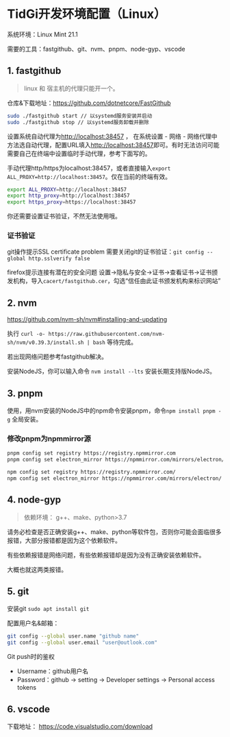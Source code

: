 <!-- Exported from TiddlyWiki at 01:33, 18th July 2023 -->

# TidGi开发环境配置（Linux）

系统环境：Linux Mint 21.1

需要的工具：fastgithub、git、nvm、pnpm、node-gyp、vscode

## 1. fastgithub

> linux 和 宿主机的代理只能开一个。

仓库&下载地址：<https://github.com/dotnetcore/FastGithub>

```sh
sudo ./fastgithub start // 以systemd服务安装并启动
sudo ./fastgithub stop // 以systemd服务卸载并删除
```

设置系统自动代理为<http://localhost:38457> ， 在系统设置 - 网络 - 网络代理中方法选自动代理，配置URL填入<http://localhost:38457>即可。有时无法访问可能需要自己在终端中设置临时手动代理，参考下面写的。

手动代理http/https为localhost:38457，或者直接输入`export ALL_PROXY=http://localhost:38457`。仅在当前的终端有效。

```sh
export ALL_PROXY=http://localhost:38457
export http_proxy=http://localhost:38457
export https_proxy=https://localhost:38457
```

你还需要设置证书验证，不然无法使用哦。

### 证书验证

git操作提示SSL certificate problem
需要关闭git的证书验证：`git config --global http.sslverify false`

firefox提示连接有潜在的安全问题
设置->隐私与安全->证书->查看证书->证书颁发机构，导入`cacert/fastgithub.cer`，勾选“信任由此证书颁发机构来标识网站”

## 2. nvm

<https://github.com/nvm-sh/nvm#installing-and-updating>

执行 `curl -o- https://raw.githubusercontent.com/nvm-sh/nvm/v0.39.3/install.sh | bash` 等待完成。

若出现网络问题参考fastgithub解决。

安装NodeJS，你可以输入命令 `nvm install --lts` 安装长期支持版NodeJS。

## 3. pnpm

使用，用nvm安装的NodeJS中的npm命令安装pnpm，命令`npm install pnpm -g` 全局安装。

### 修改pnpm为npmmirror源

```sh
pnpm config set registry https://registry.npmmirror.com
pnpm config set electron_mirror https://npmmirror.com/mirrors/electron/

npm config set registry https://registry.npmmirror.com/
npm config set electron_mirror https://npmmirror.com/mirrors/electron/
```

## 4. node-gyp

> 依赖环境： g++、make、python>3.7

请务必检查是否正确安装g++、make、python等软件包，否则你可能会面临很多报错，大部分报错都是因为这个依赖软件。

有些依赖报错是网络问题，有些依赖报错却是因为没有正确安装依赖软件。

大概也就这两类报错。

## 5. git

安装git `sudo apt install git`

配置用户名&邮箱：

```sh
git config --global user.name "github name"
git config --global user.email "user@outlook.com"
```

Git push时的鉴权

* Username：github用户名
* Password：github -> setting -> Developer settings -> Personal access tokens

## 6. vscode

下载地址： <https://code.visualstudio.com/download>